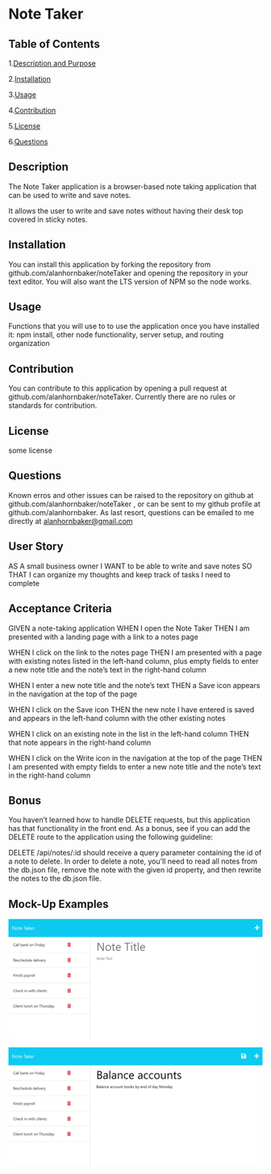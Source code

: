 # Note Taker

## Table of Contents

1.[Description and Purpose](#description)

2.[Installation](#installation)

3.[Usage](#usage)

4.[Contribution](#contribution)

5.[License](#license)

6.[Questions](#questions)

## Description

The Note Taker application is a browser-based note taking application that can be used to write and save notes.

It allows the user to write and save notes without having their desk top covered in sticky notes.

## Installation

You can install this application by forking the repository from github.com/alanhornbaker/noteTaker and opening the repository in your text editor. You will also want the LTS version of NPM so the node works.

## Usage

Functions that you will use to to use the application once you have installed it:
npm install, other node functionality, server setup, and routing organization

## Contribution

You can contribute to this application by opening a pull request at github.com/alanhornbaker/noteTaker. Currently there are no rules or standards for contribution.

## License

some license

## Questions

Known erros and other issues can be raised to the repository on github at github.com/alanhornbaker/noteTaker , or can be sent to my github profile at github.com/alanhornbaker. As last resort, questions can be emailed to me directly at alanhornbaker@gmail.com

## User Story

AS A small business owner
I WANT to be able to write and save notes
SO THAT I can organize my thoughts and keep track of tasks I need to complete

## Acceptance Criteria

GIVEN a note-taking application
WHEN I open the Note Taker
THEN I am presented with a landing page with a link to a notes page

WHEN I click on the link to the notes page
THEN I am presented with a page with existing notes listed in the left-hand column, plus empty fields to enter a new note title and the note’s text in the right-hand column

WHEN I enter a new note title and the note’s text
THEN a Save icon appears in the navigation at the top of the page

WHEN I click on the Save icon
THEN the new note I have entered is saved and appears in the left-hand column with the other existing notes

WHEN I click on an existing note in the list in the left-hand column
THEN that note appears in the right-hand column

WHEN I click on the Write icon in the navigation at the top of the page
THEN I am presented with empty fields to enter a new note title and the note’s text in the right-hand column

## Bonus

You haven’t learned how to handle DELETE requests, but this application has that functionality in the front end. As a bonus, see if you can add the DELETE route to the application using the following guideline:

DELETE /api/notes/:id should receive a query parameter containing the id of a note to delete. In order to delete a note, you'll need to read all notes from the db.json file, remove the note with the given id property, and then rewrite the notes to the db.json file.

## Mock-Up Examples

![ Mock Up Image 1](./Develop/public/assets/images/11-express-homework-demo-01.png "Basic Layout")

![ Mock Up Image 2](./Develop/public/assets/images/11-express-homework-demo-02.png "Adding Note")
